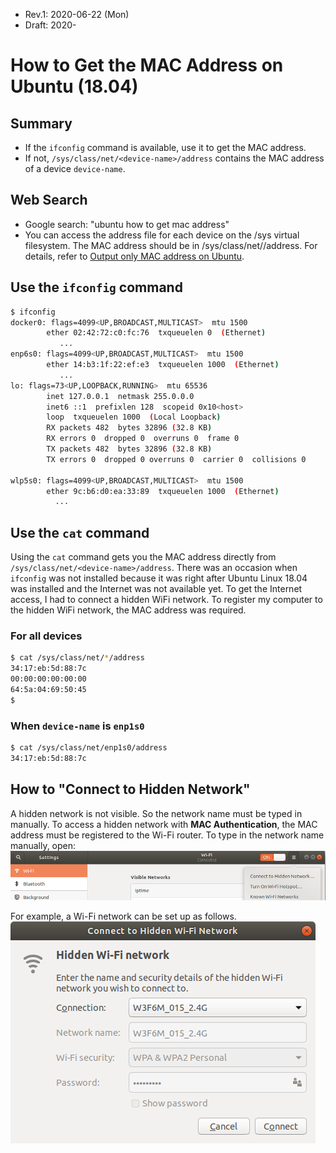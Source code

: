 * Rev.1: 2020-06-22 (Mon)
* Draft: 2020-

# How to Get the MAC Address on Ubuntu (18.04)

## Summary

* If the `ifconfig` command is available, use it to get the MAC address.
* If not, `/sys/class/net/<device-name>/address` contains the MAC address of a device `device-name`. 

## Web Search

* Google search: "ubuntu how to get mac address"
* You can access the address file for each device on the /sys virtual filesystem. The MAC address should be in /sys/class/net/<device-name>/address. For details, refer to [Output only MAC address on Ubuntu](https://askubuntu.com/questions/628383/output-only-mac-address-on-ubuntu).

## Use the `ifconfig` command

```bash
$ ifconfig
docker0: flags=4099<UP,BROADCAST,MULTICAST>  mtu 1500
        ether 02:42:72:c0:fc:76  txqueuelen 0  (Ethernet)
           ...
enp6s0: flags=4099<UP,BROADCAST,MULTICAST>  mtu 1500
        ether 14:b3:1f:22:ef:e3  txqueuelen 1000  (Ethernet)
           ...
lo: flags=73<UP,LOOPBACK,RUNNING>  mtu 65536
        inet 127.0.0.1  netmask 255.0.0.0
        inet6 ::1  prefixlen 128  scopeid 0x10<host>
        loop  txqueuelen 1000  (Local Loopback)
        RX packets 482  bytes 32896 (32.8 KB)
        RX errors 0  dropped 0  overruns 0  frame 0
        TX packets 482  bytes 32896 (32.8 KB)
        TX errors 0  dropped 0 overruns 0  carrier 0  collisions 0

wlp5s0: flags=4099<UP,BROADCAST,MULTICAST>  mtu 1500
        ether 9c:b6:d0:ea:33:89  txqueuelen 1000  (Ethernet)
          ...
```
## Use the `cat` command

Using the `cat` command gets you the MAC address directly from `/sys/class/net/<device-name>/address`.  There was an occasion when `ifconfig` was not installed because it was right after Ubuntu Linux 18.04 was installed and the Internet was not available yet. To get the Internet access, I had to connect a hidden WiFi network. To register my computer to the hidden WiFi network, the MAC address was required. 

### For all devices

```bash
$ cat /sys/class/net/*/address
34:17:eb:5d:88:7c
00:00:00:00:00:00
64:5a:04:69:50:45
$
```

### When `device-name` is `enp1s0`

```bash
$ cat /sys/class/net/enp1s0/address
34:17:eb:5d:88:7c
```

## How to "Connect to Hidden Network"

A hidden network is not visible. So the network name must be typed in manually. To access a hidden network with **MAC Authentication**, the MAC address must be registered to the Wi-Fi router. To type in the network name manually, open:
<img src='images/Settings_Wi-Fi_Connect_to_Hidden_Network-1.png'>

For example, a Wi-Fi network can be set up as follows.
<img src='images/Settings_Wi-Fi_Connect_to_Hidden_Network-2.png'>